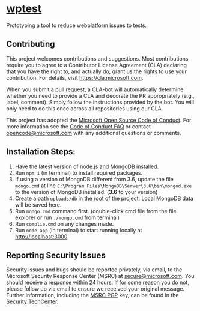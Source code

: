 # [wptest](https://wptest.center/#/new)
Prototyping a tool to reduce webplatform issues to tests.

## Contributing

This project welcomes contributions and suggestions. Most contributions require you to
agree to a Contributor License Agreement (CLA) declaring that you have the right to,
and actually do, grant us the rights to use your contribution. For details, visit
https://cla.microsoft.com.

When you submit a pull request, a CLA-bot will automatically determine whether you need
to provide a CLA and decorate the PR appropriately (e.g., label, comment). Simply follow the
instructions provided by the bot. You will only need to do this once across all repositories using our CLA.

This project has adopted the [Microsoft Open Source Code of Conduct](https://opensource.microsoft.com/codeofconduct/).
For more information see the [Code of Conduct FAQ](https://opensource.microsoft.com/codeofconduct/faq/)
or contact [opencode@microsoft.com](mailto:opencode@microsoft.com) with any additional questions or comments.

## Installation Steps:
1. Have the latest version of node.js and MongoDB installed.
1. Run `npm i` (in terminal) to install required packages.
1. If using a version of MongoDB different from 3.6, update the file `mongo.cmd` at line
```C:\Program Files\MongoDB\Server\3.6\bin\mongod.exe``` 
to the version of MongoDB installed. (**3.6** to your version)
1. Create a path `uploads/db` in the root of the project. Local MongoDB data will be saved here.
1. Run `mongo.cmd` command first. (double-click cmd file from the file explorer or run `./mongo.cmd` from terminal)
1. Run `complie.cmd` on any changes made.
1. Run `node app` (in terminal) to start running locally at <http://localhost:3000>


## Reporting Security Issues

Security issues and bugs should be reported privately, via email, to the Microsoft Security
Response Center (MSRC) at [secure@microsoft.com](mailto:secure@microsoft.com). You should
receive a response within 24 hours. If for some reason you do not, please follow up via
email to ensure we received your original message. Further information, including the
[MSRC PGP](https://technet.microsoft.com/en-us/security/dn606155) key, can be found in
the [Security TechCenter](https://technet.microsoft.com/en-us/security/default).
